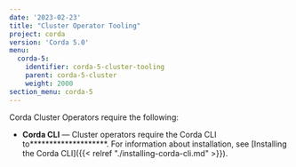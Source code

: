 ```yaml
---
date: '2023-02-23'
title: "Cluster Operator Tooling"
project: corda
version: 'Corda 5.0'
menu:
  corda-5:
    identifier: corda-5-cluster-tooling
    parent: corda-5-cluster
    weight: 2000
section_menu: corda-5
---
```

Corda Cluster Operators require the following:

* **Corda CLI** — Cluster operators require the Corda CLI to********************.
For information about installation, see [Installing the Corda CLI]({{< relref "./installing-corda-cli.md" >}}).
